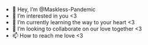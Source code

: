 - 👋 Hey, I’m @Maskless-Pandemic
- 👀 I’m interested in you <3
- 🌱 I’m currently learning the way to your heart <3
- 💞️ I’m looking to collaborate on our love together <3
- 📫 How to reach me love <3

<!---
Maskless-Pandemic/Maskless-Pandemic is a ✨ special ✨ repository because its `README.md` (this file) appears on your GitHub profile.
You can click the Preview link to take a look at your changes.
--->
